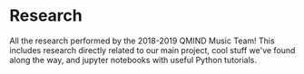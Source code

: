# Research

All the research performed by the 2018-2019 QMIND Music Team! This includes research directly related to our main project, cool stuff we've found along the way, and jupyter notebooks with useful Python tutorials.
